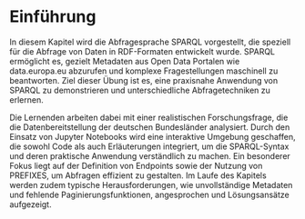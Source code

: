 # Einführung
In diesem Kapitel wird die Abfragesprache SPARQL vorgestellt, die speziell für die Abfrage von Daten in RDF-Formaten entwickelt wurde. SPARQL ermöglicht es, gezielt Metadaten aus Open Data Portalen wie data.europa.eu abzurufen und komplexe Fragestellungen maschinell zu beantworten. Ziel dieser Übung ist es, eine praxisnahe Anwendung von SPARQL zu demonstrieren und unterschiedliche Abfragetechniken zu erlernen.

Die Lernenden arbeiten dabei mit einer realistischen Forschungsfrage, die die Datenbereitstellung der deutschen Bundesländer analysiert. Durch den Einsatz von Jupyter Notebooks wird eine interaktive Umgebung geschaffen, die sowohl Code als auch Erläuterungen integriert, um die SPARQL-Syntax und deren praktische Anwendung verständlich zu machen. Ein besonderer Fokus liegt auf der Definition von Endpoints sowie der Nutzung von PREFIXES, um Abfragen effizient zu gestalten. Im Laufe des Kapitels werden zudem typische Herausforderungen, wie unvollständige Metadaten und fehlende Paginierungsfunktionen, angesprochen und Lösungsansätze aufgezeigt.